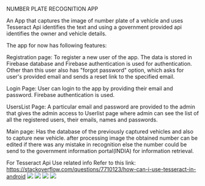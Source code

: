 NUMBER PLATE RECOGNITION APP

An App that captures the image of number plate of a vehicle and uses Tesseract Api identifies the text and using a government provided api
identifies the owner and vehicle details.

The app for now has following features:

Registration page: To register a new user of the app. The data is stored in Firebase database and Firebase authentication is used
for authentication. Other than this user also has "forgot password" option, which asks for user's provided email and sends a reset
link to the specified email.


Login Page: User can login to the app by providing their email and password. Firebase authentication is used.

UsersList Page: A particular email and password are provided to the admin that gives the admin access to Userlist page where admin 
can see the list of all the registered users, their emails, names and passwords.

Main page: Has the database of the previously captured vehicles and also to capture new vehicle. 
after processing image the obtained number can be edited if there was any mistake in recognition else the number could be send to the government information portal(INDIA) for information retrieval.

For Tesseract Api Use related info Refer to this link: https://stackoverflow.com/questions/7710123/how-can-i-use-tesseract-in-android
![](inside.jpeg)
![](action.jpeg)
![](signup.jpeg)
![](login.jpeg)

